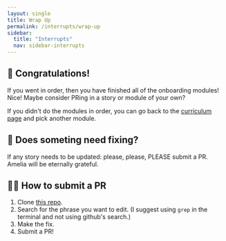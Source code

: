 ```yaml
---
layout: single
title: Wrap Up
permalink: /interrupts/wrap-up
sidebar:
  title: "Interrupts"
  nav: sidebar-interrupts
---
```


## 🎉 Congratulations!

If you went in order, then you have finished all of the onboarding modules!
Nice! Maybe consider PRing in a story or module of your own?

If you didn't do the modules in order, you can go back to the [curriculum
page](../curriculum) and pick another module.


## 👀 Does someting need fixing?

If any story needs to be updated: please, please, PLEASE submit a PR. Amelia
will be eternally grateful.

## 👩‍💻 How to submit a PR
1. Clone [this repo](https://github.com/cloudfoundry/cf-networking-onboarding).
1. Search for the phrase you want to edit. (I suggest using `grep` in the
   terminal and not using github's search.)
1. Make the fix.
1. Submit a PR!
